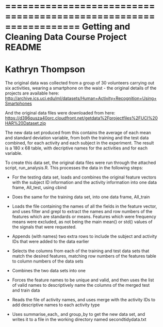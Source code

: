 =================================================================
Getting and Cleaning Data Course Project README
=================================================================
Kathryn Thompson
=================================================================

The original data was collected from a group of 30 volunteers carrying out six activities, wearing a smartphone on the waist - the original details of the projects are available here:
http://archive.ics.uci.edu/ml/datasets/Human+Activity+Recognition+Using+Smartphones

And the original data files were downloaded from here:
https://d396qusza40orc.cloudfront.net/getdata%2Fprojectfiles%2FUCI%20HAR%20Dataset.zip

The new data set produced from this contains the average of each mean and standard deviation variable, from both the training and the test data combined, for each activity and each subject in the experiment. The result is a 180 x 68 table, with decriptive names for the activities and for each variable. 

To create this data set, the original data files were run through the attached script, run_analysis.R. This processes the data in the following steps:

- For the testing data set, loads and combines the original feature vectors with the subject ID information and the activity information into one data frame, All_test, using cbind

- Does the same for the training data set, into one data frame, All_train

- Loads the file containing the names of all the fields in the feature vector, and uses filter and grepl to extract the names and row numbers of the features which are standards or means. Features which were frequency means were excluded, as not being the main mean() or std() values of the signals that were requested.

- Appends (with names) two extra rows to include the subject and activity IDs that were added to the data earlier

- Selects the columns from each of the training and test data sets that match the desired features, matching row numbers of the features table to column numbers of the data sets

- Combines the two data sets into one

- Forces the feature names to be unique and valid, and then uses the list of valid names to descriptively name the columns of the merged test and train data

- Reads the file of activity names, and uses merge with the activity IDs to add descriptive names to each activity type

- Uses summarise_each_ and group_by to get the new data set, and writes it to a file in the working directory named secondtidydata.txt
